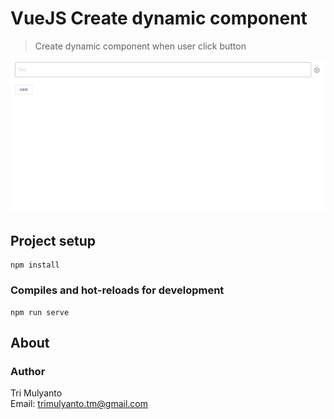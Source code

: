 # VueJS Create dynamic component

> Create dynamic component when user click button

![dynamic-component](./public/dynamic_component.gif)

## Project setup

```
npm install
```

### Compiles and hot-reloads for development

```
npm run serve
```

## About

### Author

Tri Mulyanto  
Email: trimulyanto.tm@gmail.com
